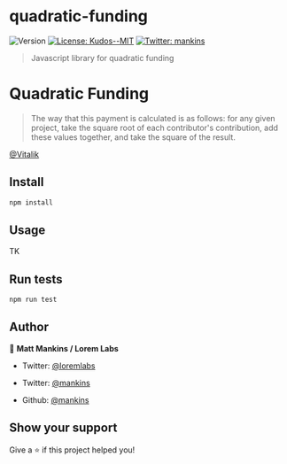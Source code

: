 # quadratic-funding

![Version](https://img.shields.io/badge/version-0.0.1-blue.svg?cacheSeconds=2592000)
[![License: Kudos--MIT](https://img.shields.io/badge/License-Kudos--MIT-yellow.svg)](#)
[![Twitter: mankins](https://img.shields.io/twitter/follow/mankins.svg?style=social)](https://twitter.com/mankins)

> Javascript library for quadratic funding

# Quadratic Funding

> The way that this payment is calculated is as follows: for any given project, take the square root of each contributor's contribution, add these values together, and take the square of the result.

[@Vitalik](https://vitalik.ca/general/2019/12/07/quadratic.html)

## Install

```sh
npm install
```

## Usage

TK

## Run tests

```sh
npm run test
```

## Author

👤 **Matt Mankins / Lorem Labs**

- Twitter: [@loremlabs](https://twitter.com/loremlabs)

- Twitter: [@mankins](https://twitter.com/mankins)
- Github: [@mankins](https://github.com/mankins)

## Show your support

Give a ⭐️ if this project helped you!
